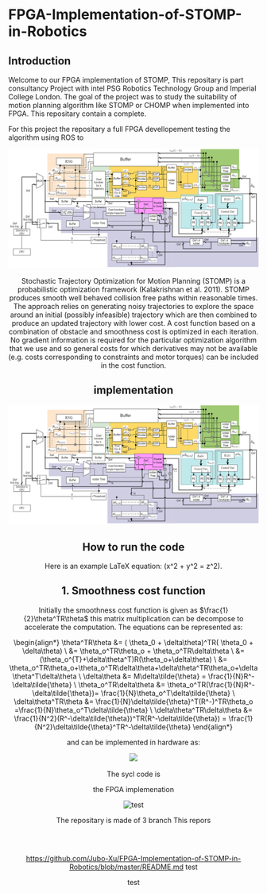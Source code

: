 
# FPGA-Implementation-of-STOMP-in-Robotics
## Introduction

Welcome to our FPGA implementation of STOMP, 
This repositary is part consultancy Project with  intel  PSG Robotics Technology Group and Imperial College London. The goal of the project was to study the suitability of motion planning algorithm like STOMP or CHOMP when implemented into FPGA. This repositary contain a complete. 

For this project the  repositary a full FPGA devellopement testing the algorithm using ROS to 
<center>
<img src="image/STOMP_FPGA_architecture.png" " />
<center>




Stochastic Trajectory Optimization for Motion Planning (STOMP) is a probabilistic optimization framework (Kalakrishnan et al. 2011). STOMP produces smooth well behaved collision free paths within reasonable times. The approach relies on generating noisy trajectories to explore the space around an initial (possibly infeasible) trajectory which are then combined to produce an updated trajectory with lower cost. A cost function based on a combination of obstacle and smoothness cost is optimized in each iteration. No gradient information is required for the particular optimization algorithm that we use and so general costs for which derivatives may not be available (e.g. costs corresponding to constraints and motor torques) can be included in the cost function.

## implementation 
<center>
<img src="image/STOMP_FPGA_architecture.png" " />
<center>

<script src="https://polyfill.io/v3/polyfill.min.js?features=es6"></script>
<script src="https://cdn.mathjax.org/mathjax/latest/MathJax.js?config=TeX-AMS-MML_HTMLorMML"></script>


## How to run the code 

Here is an example LaTeX equation: \(x^2 + y^2 = z^2\).

## 1. Smoothness cost function 
Initially the smoothness cost function is given as $\frac{1}{2}\theta^TR\theta$ this matrix multiplication can be decompose to accelerate the computation.
The equations can be represented as:


\begin{align*}
\theta^TR\theta &= ( \theta_0 + \delta\theta)^TR( \theta_0 + \delta\theta) \\
&= \theta_o^TR\theta_o + \theta_o^TR\delta\theta \\
&= (\theta_o^{T}+\delta\theta^T)R(\theta_o+\delta\theta) \\
&= \theta_o^TR\theta_o+\theta_o^TR\delta\theta+\delta\theta^TR\theta_o+\delta\theta^T\delta\theta \\
\delta\theta &= M\delta\tilde{\theta} = \frac{1}{N}R^-\delta\tilde{\theta} \\
\theta_o^TR\delta\theta &= \theta_o^TR(\frac{1}{N}R^-\delta\tilde{\theta})= \frac{1}{N}\theta_o^T\delta\tilde{\theta} \\
\delta\theta^TR\theta &= \frac{1}{N}\delta\tilde{\theta}^T(R^-)^TR\theta_o =\frac{1}{N}\theta_o^T\delta\tilde{\theta} \\
\delta\theta^TR\delta\theta &= \frac{1}{N^2}(R^-\delta\tilde{\theta})^TR(R^-\delta\tilde{\theta}) = \frac{1}{N^2}\delta\tilde{\theta}^TR^-\delta\tilde{\theta}
\end{align*}


and can be implemented in hardware as: 


<center>
<img src="smoothness.svg" style="width:400px;" />
<center>
  
The sycl code is


the FPGA implemenation 

![test](path/to/image.png)

The repositary is made of 3 branch This repors
<pre><code class="language-bash">

</code></pre>
https://github.com/Jubo-Xu/FPGA-Implementation-of-STOMP-in-Robotics/blob/master/README.md
test



test
